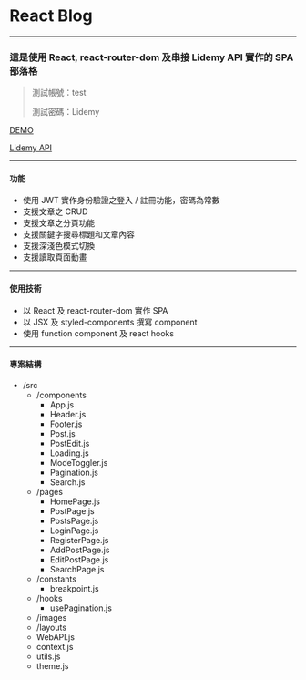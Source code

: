 # React Blog

---

### 這是使用 React, react-router-dom 及串接 Lidemy API 實作的 SPA 部落格


> 測試帳號：test 
> 
> 測試密碼：Lidemy

[DEMO](https://rexindredatw.github.io/react-blog/)

[Lidemy API](https://github.com/Lidemy/lidemy-student-json-api-server)

---

#### 功能

- 使用 JWT 實作身份驗證之登入 / 註冊功能，密碼為常數
- 支援文章之 CRUD 
- 支援文章之分頁功能
- 支援關鍵字搜尋標題和文章內容
- 支援深淺色模式切換
- 支援讀取頁面動畫

---

#### 使用技術

- 以 React 及 react-router-dom 實作 SPA
- 以 JSX 及 styled-components 撰寫 component
- 使用 function component 及 react hooks

---

#### 專案結構

- /src
    - /components
      - App.js
      - Header.js
      - Footer.js
      - Post.js
      - PostEdit.js
      - Loading.js
      - ModeToggler.js
      - Pagination.js
      - Search.js
    - /pages
       - HomePage.js
       - PostPage.js
       - PostsPage.js
       - LoginPage.js
       - RegisterPage.js
       - AddPostPage.js
       - EditPostPage.js
       - SearchPage.js
    - /constants
      - breakpoint.js
    - /hooks
      - usePagination.js
    - /images
    - /layouts
    - WebAPI.js
    - context.js
    - utils.js
    - theme.js
